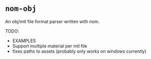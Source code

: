 # `nom-obj`

An obj/mtl file format parser written with nom.

TODO:
- EXAMPLES
- Support multiple material per mtl file
- fixes paths to assets (probably only works on windows currently)
